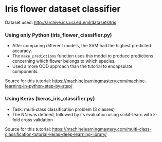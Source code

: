 # Iris flower dataset classifier
Dataset used: http://archive.ics.uci.edu/ml/datasets/Iris

### Using only Python (iris_flower_classifier.py)
- After comparing different models, the SVM had the highest predicted accuracy.
- The `make_predictions` function uses this model to produce predictions concerning which flower belongs to which species.
- Used a more OOD approach than the tutorial to encapsulate components.

Source for this tutorial: https://machinelearningmastery.com/machine-learning-in-python-step-by-step/

### Using Keras (keras_iris_classifier.py)
- Task: multi-class classification problem (3 classes)
- The NN was defined, followed by its evaluation using scikit-learn with k-fold cross validation

Source for this tutorial: https://machinelearningmastery.com/multi-class-classification-tutorial-keras-deep-learning-library/